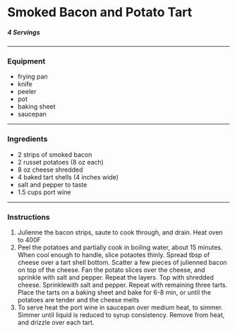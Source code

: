 # Smoked Bacon and Potato Tart 

##### 4 Servings 
---------- 
### Equipment 
* frying pan 
* knife
* peeler  
* pot
* baking sheet 
* saucepan
-------------- 
### Ingredients 
* 2 strips of smoked bacon
* 2 russet potatoes (8 oz each) 
* 8 oz cheese shredded 
* 4 baked tart shells (4 inches wide) 
* salt and pepper to taste 
* 1.5 cups port wine
---------- 
### Instructions 
1. Julienne the bacon strips, saute to cook through, and drain. Heat oven to 400F 
2. Peel the potatoes and partially cook in boiling water, about 15 minutes. When cool enough to handle, slice potaotes thinly. Spread tbsp of cheese over a tart shell bottom. Scatter a few pieces of julienned bacon on top of the cheese. Fan the potato slices over the cheese, and sprinkle with salt and pepper. Repeat the layers. Top with shredded cheese. Sprinklewith salt and pepper. Repeat with remaining three tarts. Place the tarts on a baking sheet and bake for 6-8 min, or until the potatoes are tender and the cheese melts 
3. To serve heat the port wine in saucepan over medium heat, to simmer. Simmer until liquid is reduced to syrup consistency. Remove from heat, and drizzle over each tart. 
